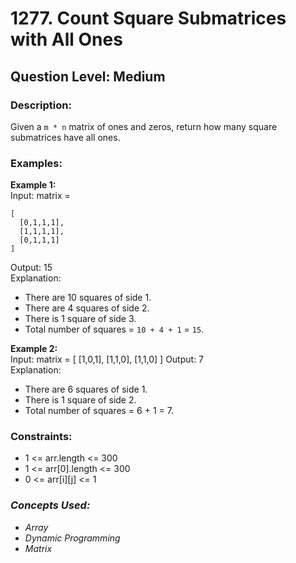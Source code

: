 # 1277. Count Square Submatrices with All Ones
## Question Level: Medium
### Description:
Given a ``m * n`` matrix of ones and zeros, return how many square submatrices have all ones.

### Examples:
<b>Example 1:</b><br>
Input: matrix =
```
[
  [0,1,1,1],
  [1,1,1,1],
  [0,1,1,1]
]
```
Output: 15<br>
Explanation: <br>
- There are 10 squares of side 1.
- There are 4 squares of side 2.
- There is  1 square of side 3.
- Total number of squares = ``10 + 4 + 1`` = ``15``.

<b>Example 2:</b><br>
Input: matrix = 
[
  [1,0,1],
  [1,1,0],
  [1,1,0]
]
Output: 7<br>
Explanation: <br>
- There are 6 squares of side 1.  
- There is 1 square of side 2. 
- Total number of squares = 6 + 1 = 7.

### Constraints:
- 1 <= arr.length <= 300
- 1 <= arr[0].length <= 300
- 0 <= arr[i][j] <= 1

### <i>Concepts Used:
- Array
- Dynamic Programming
- Matrix </i>
 